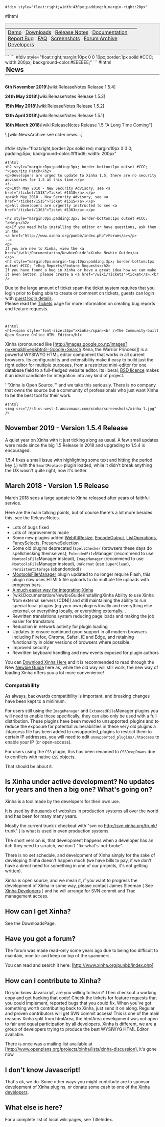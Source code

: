 ```
#!div style="float:right;width:430px;padding:0;margin-right:20px"
```
#!html
<div style="text-align:center;border:1px solid #CCC; width:100%;margin-right:20px; background-color:#EEEEEE;">
<table style="width:430px"><tr>
  <td>
    <a href="/wiki/Examples">Demo</a>&nbsp;&nbsp;
    <a href="/wiki/DownloadXinha">Downloads</a>&nbsp;&nbsp;
    <a href="/wiki/ReleaseNotes">Release Notes</a>&nbsp;&nbsp;
    <a href="/wiki/Documentation">Documentation</a>
<br/>
    <a href="/wiki/Tickets">Report Bug</a>&nbsp;&nbsp;
    <a href="/wiki/FrequentlyAskedQuestions">FAQ</a>&nbsp;&nbsp;
    <a href="/wiki/Screenshots">Screenshots</a>&nbsp;&nbsp;
    <a href="http://www.xinha.org/punbb/index.php">Forum Archive</a>&nbsp;&nbsp;
    <a href="/wiki/Developers">Developers</a>&nbsp;&nbsp;
  </td>
</tr>
</table>
</div>
```
```
#!div style="float:right;margin:10px 0 0 10px;border:1px solid #CCC; width:200px; background-color:#EEEEEE;"
```
#!html
<h2 style="margin:0px;padding:3px; border-bottom:1px outset #CCC; ">News</h2>
```


**6th November 2019**\\[wiki:ReleaseNotes Release 1.5.4]

**24th May 2018**\\[wiki:ReleaseNotes Release 1.5.3]

**15th May 2018**\\[wiki:ReleaseNotes Release 1.5.2]

**12th April 2018**\\[wiki:ReleaseNotes Release 1.5.1]

**18th March 2018**\\[wiki:ReleaseNotes Release 1.5 "A Long Time Coming"]

\\
[wiki:NewsArchive see older news...]
```

```
#!div style="float:right;border:2px solid red; margin:10px 0 0 0; padding:5px; background-color:#fffbd9; width: 200px"
```
#!html
<h2 style="margin:0px;padding:3px; border-bottom:1px outset #CCC; ">Security Patch</h2>
<p>Developers are urged to update to Xinha 1.5, there are no security advisories for 1.5 at this time.</p>
<!--
<p>10th May 2010 - New Security Advisory, see <a href="/ticket/1518">Ticket #1518</a>.</p>
<p>4th May 2010 - New Security Advisory, see <a href="/ticket/1515">Ticket #1515</a>.</p>
<p>All developers are urgently instructed to see <a href="/ticket/1363">Ticket #1363</a>.</p>

<h2 style="margin:0px;padding:3px; border-bottom:1px outset #CCC; ">Help</h2>
<p>If you need help installing the editor or have questions, ask them in the
<a href="http://www.xinha.org/punbb/index.php">Forum</a></p>
-->
<p>
If you are new to Xinha, view the <a href="/wiki/Documentation/NewbieGuide">Xinha Newbie Guide</a>
</p>
<h2 style="margin:0px;margin-top:10px;padding:3px; border-bottom:1px outset #CCC; ">Bug Reports/Feature Requests</h2>
If you have found a bug in Xinha or have a great idea how we can make it even better, please create a <a href="/wiki/Tickets">ticket</a>.<br />
```
Due to the large amount of ticket spam the ticket system requires that you login prior to 
being able to create or comment on tickets, guests can login with [guest login details](Tickets.html).  
Please read the [Tickets](Tickets.html) page for more information on creating bug reports and feature requests.
```


```

```
#!html
<h1><span style="font-size:26px">Xinha</span><br />The Community-built Open Source Online HTML Editor</h1>
```
Xinha (pronounced like [http://images.google.co.nz/images?q=xena&hl=en&btnG=Google+Search Xena, the Warrior Princess]) 
is a powerful WYSIWYG HTML editor component that works in all current browsers. Its 
configurabilty and extensibility make it easy to build just the right editor for multiple purposes, from a restricted mini-editor
for one database field to a full-fledged website editor. Its liberal, [BSD licence](Licence.html) makes it an ideal candidate
for integration into any kind of project.

'''Xinha is Open Source,''' and we take this seriously. There is no company that owns the source but a community of professionals 
who just want Xinha to be the best tool for their work.

```
#!html
<img src="//s3-us-west-1.amazonaws.com/xinha/screenshots/xinha-1.jpg" />
```

## November 2019 - Version 1.5.4 Release

A quiet year on Xinha with it just ticking along as usual.  A few small updates were made since the big 1.5 Release in 2018 and upgrading to 1.5.4 is encouraged.

1.5.4 fixes a small issue with highlighting some text and hitting the period key (.) with the `SmartReplace` plugin loaded, while it didn't break anything the UX wasn't quite right, now it's better.

## March 2018 - Version 1.5 Release

March 2018 sees a large update to Xinha released after years of faithful service.

Here are the main talking points, but of course there's a lot more besides this, see the ReleaseNotes.

  * Lots of bugs fixed
  * Lots of improvements made
  * Some new plugins added [WebKitResize](Documentation/Plugins/WebKitResize.html), [EncodeOutput](Documentation/Plugins/EncodeOutput.html), [ListOperations](Documentation/Plugins/ListOperations.html), [FancySelects](Documentation/Plugins/FancySelects.html), [PreserveSelection](Documentation/Plugins/PreserveSelection.html)
  * Some old plugins deprecated (`SpellChecker` (browsers these days do spellchecking themselves), `ExtendedFile`Manager (recommend to use `MootoolsFile`Manager instead), `ImageManager` (recommend to use `MootoolsFile`Manager instead), `UnFormat` (use `SuperClean`), `PersistentStorage` (abandonded)) 
  * [MootoolsFileManager](Documentation/Plugins/MootoolsFileManager.html) plugin updated to no longer require Flash, this plugin now uses HTML5 file uploads to do multiple file uploads with progress bars.
  * [A much easier way for integrating Xinha](Documentation/NewbieGuide.html)
  * [wiki:Documentation/NewbieGuide/InstallingXinha Ability to use Xinha from external servers (CDN)] and still maintaining the ability to run special local plugins (eg your own plugins locally and everything else external, or everything locally, or everything externally...
  * Rewritten translations system reducing page loads and making the job easier for translators
  * Reduction in network activity for plugin loading
  * Updates to ensure continued good support in all modern browsers including Firefox, Chrome, Safari, IE and Edge, and retaining functionality in older versions of browsers where possible.
  * Improved security
  * Rewritten keyboard handling and new events exposed for plugin authors

You can [Download Xinha Here](DownloadXinha.html) and it is recommended to read through the New [Newbie Guide](Documentation/NewbieGuide.html) here as, while the old way will still work, the new way of loading Xinha offers you a lot more convenience!

### Compatability

As always, backwards compatibility is important, and breaking changes have been kept to a minimum.  

For users still using the `ImageManager` and `ExtendedFile`Manager plugins you will need to enable these specifically, they can also only be used with a full distribution.  These plugins have been moved to unsupported_plugins and to reduce the exposure for potential vulnerabilities in these very old plugins a .htaccess file has been added to unsupported_plugins to restrict them to certain IP addresses, you will need to edit `unsupported_plugins/.htaccess` to enable your IP (or open-access).

For users using the `CSS` plugin, this has been renamed to `CSSDropDowns` due to conflicts with native `CSS` objects.

That should be about it.



## Is Xinha under active development?  No updates for years and then a big one?  What's going on?

Xinha is a tool made by the developers for their own use.  

It is used by thousands of websites in production systems all over the world and has been for many many years.

Mostly the current trunk ( checkout with "svn co http://svn.xinha.org/trunk/ trunk" ) is what is used in even production systems.

The short version is, that development happens when a developer has an itch they need to scratch, we don't "fix-what's-not-broke".

There is no set schedule, and development of Xinha simply for the sake of developing Xinha doesn't happen much (we have bills to pay, if we don't have a direct need for something in one of our projects, it's not getting written).

Xinha is open source, and we mean it, if you want to progress the development of Xinha in some way, please contact James Sleeman ( See [Xinha Developers](Developers.html) ) and he will arrange for SVN commit and Trac management access.


## How can I get Xinha?
See the DownloadsPage.

## Have you got a forum?

The forum was made read-only some years ago due to being too difficult to maintain, monitor and keep on top of the spammers.

You can read and search it here: [http://www.xinha.org/punbb/index.php]

## How can I contribute to Xinha?

Do you know Javascript, are you willing to learn?  Then checkout a working copy and get hacking that code!  Check the tickets for feature requests that you could implement, reported bugs that you could fix.  When you've got something worth contributing back to Xinha, just send it on along.  Regular and proven contributors will get SVN commit access!
This is one of the main reasons Xinha split from htmlArea, the htmlArea development was not open to fair and equal participation by all developers.  Xinha is different, we are a group of developers trying to produce the best WYSIWYG HTML Editor available.  

There ~~is~~ once was a mailing list available at [http://www.openplans.org/projects/xinha/lists/xinha-discussion], it's gone now.

## I don't know Javascript!
That's ok, we do.  Some other ways you might contribute are to sponsor development of Xinha plugins, or donate some cash to one of the [Xinha developers](Developers.html).

## What else is here?
For a complete list of local wiki pages, see TitleIndex.



